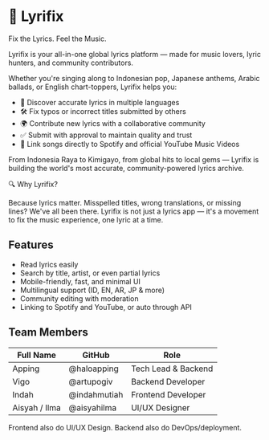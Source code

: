 # 🎵 Lyrifix

Fix the Lyrics. Feel the Music.

Lyrifix is your all-in-one global lyrics platform — made for music lovers, lyric hunters, and community contributors.

Whether you're singing along to Indonesian pop, Japanese anthems, Arabic ballads, or English chart-toppers, Lyrifix helps you:

- 🎤 Discover accurate lyrics in multiple languages
- 🛠️ Fix typos or incorrect titles submitted by others
- 🌍 Contribute new lyrics with a collaborative community
- ✅ Submit with approval to maintain quality and trust
- 🔗 Link songs directly to Spotify and official YouTube Music Videos

From Indonesia Raya to Kimigayo, from global hits to local gems — Lyrifix is building the world's most accurate, community-powered lyrics archive.

🔍 Why Lyrifix?

Because lyrics matter. Misspelled titles, wrong translations, or missing lines? We've all been there. Lyrifix is not just a lyrics app — it's a movement to fix the music experience, one lyric at a time.

## Features

- Read lyrics easily
- Search by title, artist, or even partial lyrics
- Mobile-friendly, fast, and minimal UI
- Multilingual support (ID, EN, AR, JP & more)
- Community editing with moderation
- Linking to Spotify and YouTube, or auto through API

## Team Members

| Full Name     | GitHub       | Role                |
| ------------- | ------------ | ------------------- |
| Apping        | @haloapping  | Tech Lead & Backend |
| Vigo          | @artupogiv   | Backend Developer   |
| Indah         | @indahmutiah | Frontend Developer  |
| Aisyah / Ilma | @aisyahilma  | UI/UX Designer      |

Frontend also do UI/UX Design. Backend also do DevOps/deployment.
